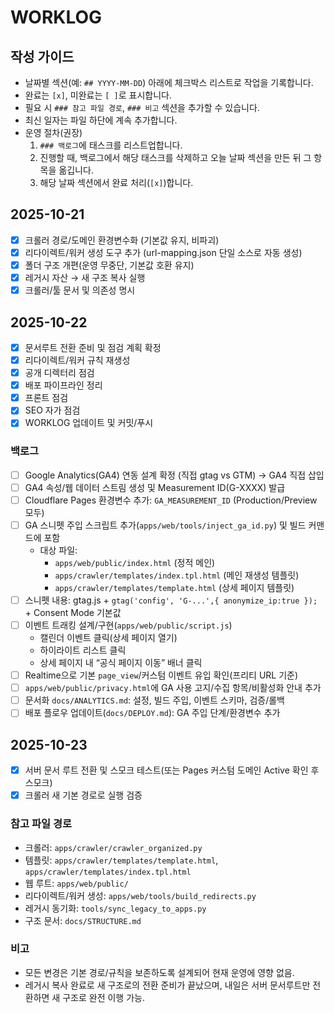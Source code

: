 # WORKLOG

## 작성 가이드
- 날짜별 섹션(예: `## YYYY-MM-DD`) 아래에 체크박스 리스트로 작업을 기록합니다.
- 완료는 `[x]`, 미완료는 `[ ]`로 표시합니다.
- 필요 시 `### 참고 파일 경로`, `### 비고` 섹션을 추가할 수 있습니다.
- 최신 일자는 파일 하단에 계속 추가합니다.
- 운영 절차(권장)
  1) `### 백로그`에 태스크를 리스트업합니다.
  2) 진행할 때, 백로그에서 해당 태스크를 삭제하고 오늘 날짜 섹션을 만든 뒤 그 항목을 옮깁니다.
  3) 해당 날짜 섹션에서 완료 처리(`[x]`)합니다.

## 2025-10-21
- [x] 크롤러 경로/도메인 환경변수화 (기본값 유지, 비파괴)
- [x] 리다이렉트/워커 생성 도구 추가 (url-mapping.json 단일 소스로 자동 생성)
- [x] 폴더 구조 개편(운영 무중단, 기본값 호환 유지)
- [x] 레거시 자산 → 새 구조 복사 실행
- [x] 크롤러/툴 문서 및 의존성 명시

## 2025-10-22
- [x] 문서루트 전환 준비 및 점검 계획 확정
- [x] 리다이렉트/워커 규칙 재생성
- [x] 공개 디렉터리 점검
- [x] 배포 파이프라인 정리
- [x] 프론트 점검
- [x] SEO 자가 점검
- [x] WORKLOG 업데이트 및 커밋/푸시

### 백로그

- [ ] Google Analytics(GA4) 연동 설계 확정 (직접 gtag vs GTM) → GA4 직접 삽입
- [ ] GA4 속성/웹 데이터 스트림 생성 및 Measurement ID(G-XXXX) 발급
- [ ] Cloudflare Pages 환경변수 추가: `GA_MEASUREMENT_ID` (Production/Preview 모두)
- [ ] GA 스니펫 주입 스크립트 추가(`apps/web/tools/inject_ga_id.py`) 및 빌드 커맨드에 포함
  - 대상 파일: 
    - `apps/web/public/index.html` (정적 메인)
    - `apps/crawler/templates/index.tpl.html` (메인 재생성 템플릿)
    - `apps/crawler/templates/template.html` (상세 페이지 템플릿)
- [ ] 스니펫 내용: gtag.js + `gtag('config', 'G-...',{ anonymize_ip:true });` + Consent Mode 기본값
- [ ] 이벤트 트래킹 설계/구현(`apps/web/public/script.js`)
  - 캘린더 이벤트 클릭(상세 페이지 열기)
  - 하이라이트 리스트 클릭
  - 상세 페이지 내 “공식 페이지 이동” 배너 클릭
- [ ] Realtime으로 기본 `page_view`/커스텀 이벤트 유입 확인(프리티 URL 기준)
- [ ] `apps/web/public/privacy.html`에 GA 사용 고지/수집 항목/비활성화 안내 추가
- [ ] 문서화 `docs/ANALYTICS.md`: 설정, 빌드 주입, 이벤트 스키마, 검증/롤백
- [ ] 배포 플로우 업데이트(`docs/DEPLOY.md`): GA 주입 단계/환경변수 추가

## 2025-10-23
- [x] 서버 문서 루트 전환 및 스모크 테스트(또는 Pages 커스텀 도메인 Active 확인 후 스모크)
- [x] 크롤러 새 기본 경로로 실행 검증

### 참고 파일 경로
- 크롤러: `apps/crawler/crawler_organized.py`
- 템플릿: `apps/crawler/templates/template.html`, `apps/crawler/templates/index.tpl.html`
- 웹 루트: `apps/web/public/`
- 리다이렉트/워커 생성: `apps/web/tools/build_redirects.py`
- 레거시 동기화: `tools/sync_legacy_to_apps.py`
- 구조 문서: `docs/STRUCTURE.md`

### 비고
- 모든 변경은 기본 경로/규칙을 보존하도록 설계되어 현재 운영에 영향 없음.
- 레거시 복사 완료로 새 구조로의 전환 준비가 끝났으며, 내일은 서버 문서루트만 전환하면 새 구조로 완전 이행 가능.

